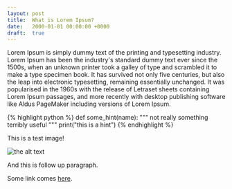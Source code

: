 ```yaml
---
layout: post
title:  What is Lorem Ipsum?
date:   2000-01-01 00:00:00 +0000
draft:  true
---
```


Lorem Ipsum is simply dummy text of the printing and typesetting industry. Lorem
Ipsum has been the industry's standard dummy text ever since the 1500s, when an
unknown printer took a galley of type and scrambled it to make a type specimen
book. It has survived not only five centuries, but also the leap into electronic
typesetting, remaining essentially unchanged. It was popularised in the 1960s
with the release of Letraset sheets containing Lorem Ipsum passages, and more
recently with desktop publishing software like Aldus PageMaker including
versions of Lorem Ipsum.

{% highlight python %}
def some_hint(name):
    """ not really something terribly useful """
    print("this is a hint")
{% endhighlight %}

This is a test image!

![the alt text][test-image]

And this is follow up paragraph.

Some link comes [here][ghpages].

[ghpages]:     https://raiskup.cz/
[test-image]:  https://praiskup.fedorapeople.org/happy_monkey.png
